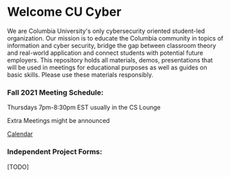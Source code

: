 # Welcome CU Cyber
We are Columbia University's only cybersecurity oriented student-led organization. Our mission is to educate the Columbia community in topics of information and cyber security, bridge the gap between classroom theory and real-world application and connect students with potential future employers.
This repository holds all materials, demos, presentations that will be used in meetings for educational purposes as well as guides on basic skills. Please use these materials responsibly.

### Fall 2021 Meeting Schedule:
Thursdays 7pm-8:30pm EST usually in the CS Lounge

Extra Meetings might be announced

[Calendar](https://calendar.google.com/calendar/u/1?cid=Y29sdW1iaWEuZWR1XzZrNTVsMWMxcTg3MGlobnZncWtlNnQwMW5rQGdyb3VwLmNhbGVuZGFyLmdvb2dsZS5jb20)

### Independent Project Forms:

[TODO]